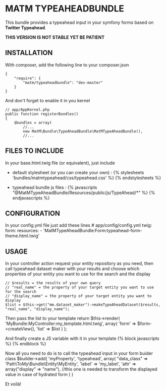 # MATM TYPEAHEADBUNDLE

This bundle provides a typeahead input in your symfony forms based on **Twitter Typeahead**.

**THIS VERSION IS NOT STABLE YET BE PATIENT**

## INSTALLATION

With composer, add the following line to your composer.json

    {
        "require": {
            "matm/typeaheadbundle": "dev-master"
        }
    }

And don't forget to enable it in you kernel

    // app/AppKernel.php
    public function registerBundles()
    {
        $bundles = array(
            //...
            new MatM\Bundle\TypeAheadBundle\MatMTypeAheadBundle(),
            //...

## FILES TO INCLUDE

In your base.html.twig file (or equivalent), just include
* default stylesheet (or you can create your own) :
    {% stylesheets 'bundles/matmtypeahead/css/typeahead.css' %}
        <link href="{{ asset_url }}" type="text/css" rel="stylesheet" />
    {% endstylesheets %}

* typeahead bundle js files :
    {% javascripts "@MatMTypeAheadBundle/Resources/public/js/TypeAhead/*" %}
        <script type="text/javascript" src="{{ asset_url }}"></script>
    {% endjavascripts %}

## CONFIGURATION

In your config.yml file just add these lines
    # app/config/config.yml
    twig:
        form:
            resources:
                - 'MatMTypeAheadBundle:Form:typeahead-form-theme.html.twig'

## USAGE

In your controller action request your entity repository as you need, then call typeahead dataset maker with your results and choose which properties of your entity you want to use for the search and the display

    // $results = the results of your own query
    // "real_name" = the property of your target entity you want to use for the search
    // "display_name" = the property of your target entity you want to display
    $list = $this->get("mm.dataset_maker")->makeTypeAheadDataset($results, "real_name", "display_name");

Then pass the list to your template
    return $this->render(
        'MyBundle:MyController:my_template.html.twig',
        array(
            'form' => $form->createView(),
            'list' => $list
        )
    );

And finally create a JS variable with it in your template
    {% block javascripts %}
        <script>
             var list = {{ list | json_encode | raw }};
        </script>
    {% endblock %}

Now all you need to do is to call the typeahead input in your form buider class
    $builder->add(
        'myProperty',
        'typeahead',
        array(
            "data_class" => 'Path\ToMy\Bundle\Entity\MyEntity',
            'label'    => 'my_label',
            'attr' => array("display" => "name"), //this one is needed to transform the displayed value in case of hydrated form
        )
    )

Et voilà!

